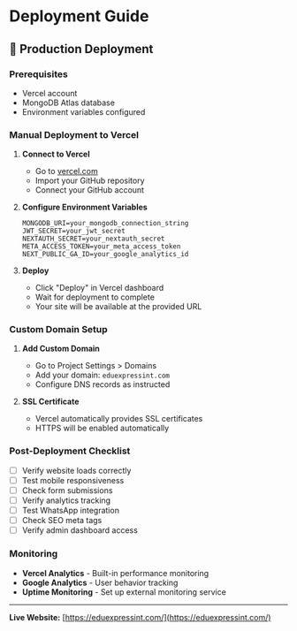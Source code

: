 # Deployment Guide

## 🚀 Production Deployment

### Prerequisites
- Vercel account
- MongoDB Atlas database
- Environment variables configured

### Manual Deployment to Vercel

1. **Connect to Vercel**
   - Go to [vercel.com](https://vercel.com)
   - Import your GitHub repository
   - Connect your GitHub account

2. **Configure Environment Variables**
   ```env
   MONGODB_URI=your_mongodb_connection_string
   JWT_SECRET=your_jwt_secret
   NEXTAUTH_SECRET=your_nextauth_secret
   META_ACCESS_TOKEN=your_meta_access_token
   NEXT_PUBLIC_GA_ID=your_google_analytics_id
   ```

3. **Deploy**
   - Click "Deploy" in Vercel dashboard
   - Wait for deployment to complete
   - Your site will be available at the provided URL

### Custom Domain Setup

1. **Add Custom Domain**
   - Go to Project Settings > Domains
   - Add your domain: `eduexpressint.com`
   - Configure DNS records as instructed

2. **SSL Certificate**
   - Vercel automatically provides SSL certificates
   - HTTPS will be enabled automatically

### Post-Deployment Checklist

- [ ] Verify website loads correctly
- [ ] Test mobile responsiveness
- [ ] Check form submissions
- [ ] Verify analytics tracking
- [ ] Test WhatsApp integration
- [ ] Check SEO meta tags
- [ ] Verify admin dashboard access

### Monitoring

- **Vercel Analytics** - Built-in performance monitoring
- **Google Analytics** - User behavior tracking
- **Uptime Monitoring** - Set up external monitoring service

---

**Live Website:** [https://eduexpressint.com/](https://eduexpressint.com/)
